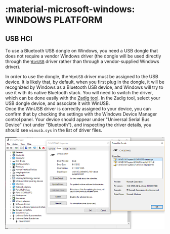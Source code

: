 :material-microsoft-windows: WINDOWS PLATFORM
=============================================

USB HCI
-------

To use a Bluetooth USB dongle on Windows, you need a USB dongle that does not require a vendor Windows driver (the dongle will be used directly through the [`WinUSB`](https://docs.microsoft.com/en-us/windows-hardware/drivers/usbcon/winusb) driver rather than through a vendor-supplied Windows driver).

In order to use the dongle, the `WinUSB` driver must be assigned to the USB device. It is likely that, by default, when you first plug in the dongle, it will be recognized by Windows as a Bluetooth USB device, and Windows will try to use it with its native Bluetooth stack. You will need to switch the driver, which can be done easily with the [Zadig tool](https://zadig.akeo.ie/).
In the Zadig tool, select your USB dongle device, and associate it with WinUSB.  
Once the WinUSB driver is correctly assigned to your device, you can confirm that by checking the settings with the Windows Device Manager control panel. Your device should appear under "Universal Serial Bus Device" (not under "Bluetooth"), and inspecting the driver details, you should see `winusb.sys` in the list of driver files.

![USB Driver Details](winusb_driver.png)
